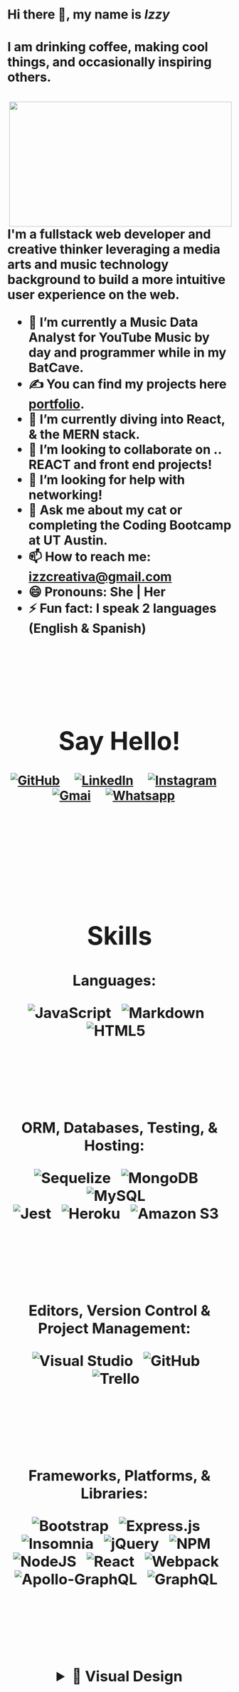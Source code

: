 <h1> Hi there 👋, my name is <em> Izzy </em> <h/1>

#### I am drinking coffee, making cool things, and occasionally inspiring others.
<img align="right" width="500" height="281.25" src="https://media.giphy.com/media/L1R1tvI9svkIWwpVYr/giphy.gif?cid=790b7611416f8983cc5ed07f395562dab4d756bf5056c4b8&rid=giphy.gif&ct=g">

I'm a fullstack web developer and creative thinker leveraging a media arts and music technology background to build a more intuitive user experience on the web.

- 🔭 I’m currently a Music Data Analyst for YouTube Music by day and programmer while in my BatCave.
- <g-emoji class="g-emoji" alias="writing_hand" fallback-src="https://github.githubassets.com/images/icons/emoji/unicode/270d.png">✍️</g-emoji> You can find my projects here <a href ="https://izztnkr.github.io/IsabelR-Portfolio/" target=_blank> portfolio</a>.
- 🌱 I’m currently diving into React, & the MERN stack.
- 👯 I’m looking to collaborate on .. REACT and front end projects!
- 🤔 I’m looking for help with networking!
- 💬 Ask me about my cat or completing the Coding Bootcamp at UT Austin.
- 📫 How to reach me: [izzcreativa@gmail.com](mailto:izzcreativa@gmail.com)
- 😄 Pronouns: She | Her
- ⚡ Fun fact: I speak 2 languages (English & Spanish)

&nbsp;&nbsp;&nbsp;&nbsp;

&nbsp;&nbsp;&nbsp;&nbsp;
  
<h1 align="center"> Say Hello! </h1>

<div align="center">

[![GitHub](images/iconmonstr-github.png)](https://github.com/izztnkr)&nbsp;&nbsp;&nbsp;&nbsp;
[![LinkedIn](images/iconmonstr-linkedin.png)](https://www.linkedin.com/in/izzy-ramirez-izztnkr/)&nbsp;&nbsp;&nbsp;&nbsp;
[![Instagram](images/iconmonstr-instagram.png)](https://www.instagram.com/thinkntink/)&nbsp;&nbsp;&nbsp;&nbsp;
[![Gmai](images/iconmonstr-gmail.png)](mailto:izzcreativa@gmail.com)&nbsp;&nbsp;&nbsp;&nbsp;
[![Whatsapp](images/iconmonstr-whatsapp.png)](https://wa.me/19568217650)&nbsp;&nbsp;&nbsp;&nbsp;

</div>
&nbsp;&nbsp;&nbsp;&nbsp;
  
&nbsp;&nbsp;&nbsp;&nbsp;

&nbsp;&nbsp;&nbsp;&nbsp;
  
  
  
  

<h1 align="center"> Skills </h1>

<h3 align="center">Languages:  &nbsp;&nbsp;
  
![JavaScript](https://img.shields.io/badge/javascript-%23323330.svg?style=for-the-badge&logo=javascript&logoColor=%23F7DF1E)&nbsp;&nbsp;
![Markdown](https://img.shields.io/badge/markdown-%23000000.svg?style=for-the-badge&logo=markdown&logoColor=white)&nbsp;&nbsp;
![HTML5](https://img.shields.io/badge/html5-%23E34F26.svg?style=for-the-badge&logo=html5&logoColor=white)&nbsp;&nbsp; 
  
&nbsp;&nbsp;
  
&nbsp;&nbsp;

ORM, Databases, Testing, & Hosting: &nbsp;&nbsp;

   
![Sequelize](https://img.shields.io/badge/Sequelize-52B0E7?style=for-the-badge&logo=Sequelize&logoColor=white)&nbsp;&nbsp; 
![MongoDB](https://img.shields.io/badge/MongoDB-%234ea94b.svg?style=for-the-badge&logo=mongodb&logoColor=white)&nbsp;&nbsp; 
![MySQL](https://img.shields.io/badge/mysql-%2300f.svg?style=for-the-badge&logo=mysql&logoColor=white)&nbsp;&nbsp;  
![Jest](https://img.shields.io/badge/-jest-%23C21325?style=for-the-badge&logo=jest&logoColor=white)&nbsp;&nbsp;
![Heroku](https://img.shields.io/badge/heroku-%23430098.svg?style=for-the-badge&logo=heroku&logoColor=white)&nbsp;&nbsp;
![Amazon S3](https://a11ybadges.com/badge?logo=amazons3)&nbsp;&nbsp;
 
  
&nbsp;&nbsp;
  
&nbsp;&nbsp;
  
Editors, Version Control & Project Management: &nbsp;&nbsp;
  
![Visual Studio](https://img.shields.io/badge/VisualStudio-5C2D91.svg?style=for-the-badge&logo=visual-studio&logoColor=white)&nbsp;&nbsp;
![GitHub](https://img.shields.io/badge/github-%23121011.svg?style=for-the-badge&logo=github&logoColor=white)&nbsp;&nbsp;
![Trello](https://img.shields.io/badge/Trello-%23026AA7.svg?style=for-the-badge&logo=Trello&logoColor=white)&nbsp;&nbsp;
    
&nbsp;&nbsp;
  
&nbsp;&nbsp;



Frameworks, Platforms, & Libraries: &nbsp;&nbsp;
  
![Bootstrap](https://img.shields.io/badge/bootstrap-%23563D7C.svg?style=for-the-badge&logo=bootstrap&logoColor=white)&nbsp;&nbsp; 
![Express.js](https://img.shields.io/badge/express.js-%23404d59.svg?style=for-the-badge&logo=express&logoColor=%2361DAFB)&nbsp;&nbsp; 
![Insomnia](https://img.shields.io/badge/Insomnia-black?style=for-the-badge&logo=insomnia&logoColor=5849BE)&nbsp;&nbsp; 
![jQuery](https://img.shields.io/badge/jquery-%230769AD.svg?style=for-the-badge&logo=jquery&logoColor=white)&nbsp;&nbsp; 
![NPM](https://img.shields.io/badge/NPM-%23000000.svg?style=for-the-badge&logo=npm&logoColor=white)&nbsp;&nbsp; 
![NodeJS](https://img.shields.io/badge/node.js-6DA55F?style=for-the-badge&logo=node.js&logoColor=white)&nbsp;&nbsp; 
![React](https://img.shields.io/badge/react-%2320232a.svg?style=for-the-badge&logo=react&logoColor=%2361DAFB)&nbsp;&nbsp; 
![Webpack](https://img.shields.io/badge/webpack-%238DD6F9.svg?style=for-the-badge&logo=webpack&logoColor=black)&nbsp;&nbsp; 
![Apollo-GraphQL](https://img.shields.io/badge/-ApolloGraphQL-311C87?style=for-the-badge&logo=apollo-graphql)&nbsp;&nbsp; 
![GraphQL](https://img.shields.io/badge/-GraphQL-E10098?style=for-the-badge&logo=graphql&logoColor=white)&nbsp;&nbsp; 
  
&nbsp;&nbsp;
  
&nbsp;&nbsp;

<div align="center">
<details> 
  <summary> 🎨 Visual Design </summary>


 &nbsp;&nbsp;
  
![Adobe Creative Cloud](https://img.shields.io/badge/Adobe%20Creative%20Cloud-DA1F26.svg?style=for-the-badge&logo=Adobe%20Creative%20Cloud&logoColor=white)&nbsp;&nbsp;
![Adobe Illustrator](https://img.shields.io/badge/adobeillustrator-%23FF9A00.svg?style=for-the-badge&logo=adobeillustrator&logoColor=white)&nbsp;&nbsp;
![Adobe InDesign](https://img.shields.io/badge/Adobe%20InDesign-49021F?style=for-the-badge&logo=adobeindesign&logoColor=white)&nbsp;&nbsp;
![Adobe Lightroom](https://img.shields.io/badge/Adobe%20Lightroom-31A8FF.svg?style=for-the-badge&logo=Adobe%20Lightroom&logoColor=white)&nbsp;&nbsp;
![Adobe Lightroom Classic](https://img.shields.io/badge/Adobe%20Lightroom%20Classic-31A8FF.svg?style=for-the-badge&logo=Adobe%20Lightroom%20Classic&logoColor=white)&nbsp;&nbsp;
![Adobe Photoshop](https://img.shields.io/badge/adobephotoshop-%2331A8FF.svg?style=for-the-badge&logo=adobephotoshop&logoColor=white)&nbsp;&nbsp;
![Canva](https://img.shields.io/badge/Canva-%2300C4CC.svg?style=for-the-badge&logo=Canva&logoColor=white)&nbsp;&nbsp;

</div>
  
&nbsp;&nbsp;
  
&nbsp;&nbsp;

<div align="center">   
<details>
<summary> 💿Audio </summary>
  
&nbsp;&nbsp;
  
![Audacity](https://img.shields.io/badge/Audacity-0000CC?style=for-the-badge&logo=audacity&logoColor=white)&nbsp;&nbsp;
![Pro Tools](https://a11ybadges.com/badge?logo=protools)&nbsp;&nbsp;

  </details>
</div>
&nbsp;&nbsp;
  
&nbsp;&nbsp;
<div align="center">
  <details> 
    <summary> 📊 Stats </summary>
    
&nbsp;&nbsp;&nbsp;&nbsp;

[![Anurag's GitHub stats](https://github-readme-stats.vercel.app/api?username=izztnkr&show_icons=true&theme=synthwave)](https://github.com/anuraghazra/github-readme-stats)
&nbsp;&nbsp;&nbsp;&nbsp;
&nbsp;&nbsp;&nbsp;&nbsp;
    
[![Top Langs](https://github-readme-stats.vercel.app/api/top-langs/?username=izztnkr)](https://github.com/anuraghazra/github-readme-stats)
    
  </details>
</div> 
  
</h3>
  
  
&nbsp;&nbsp;&nbsp;&nbsp;
  
&nbsp;&nbsp;&nbsp;&nbsp;

&nbsp;&nbsp;&nbsp;&nbsp;

  <h1 align="center"> Soft Skills </h1>


[![Typing SVG](https://readme-typing-svg.herokuapp.com?color=625BE3&size=17&lines=Tunes+of+the+day)](https://git.io/typing-svg)&nbsp;&nbsp;

[![spotify-github-profile](https://spotify-github-profile.vercel.app/api/view?uid=1222970000&cover_image=true&theme=novatorem)](https://github.com/kittinan/spotify-github-profile)&nbsp;&nbsp;
